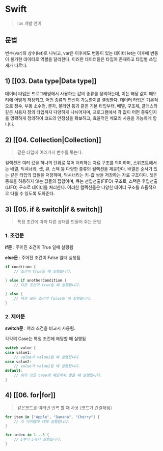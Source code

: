 # Swift

> ios 개발 언어

## 문법

변수(var)와 상수(let)로 나뉘고, var은 이후에도 변동이 있는 데이터 let는 이후에 변동이 불가한 데이터로 역할을 달리한다.
이러한 데이터들은 타입이 존재하고 타입별 쓰임새가 다르다.
##  1) [[03. Data type|Data type]]

데이터 타입은 프로그래밍에서 사용하는 값의 종류를 정의하는데, 이는 해당 값이 메모리에 어떻게 저장되고, 어떤 종류의 연산이 가능한지를 결정한다. 데이터 타입은 기본적으로 정수, 부동 소수점, 문자, 불리언 등과 같은 기본 타입부터, 배열, 구조체, 클래스와 같은 사용자 정의 타입까지 다양하게 나뉘어지며, 프로그램에서 각 값이 어떤 종류인지를 명확하게 정의하여 코드의 안정성을 확보하고, 효율적인 메모리 사용을 가능하게 합니다.

## 2) [[04. Collection|Collection]]
> 같은 타입에 여러가지 변수를 묶는다.

컬렉션은 여러 값을 하나의 단위로 묶어 처리하는 자료 구조를 의미하며, 스위프트에서는 배열, 딕셔너리, 셋, 큐, 스택 등 다양한 종류의 컬렉션을 제공한다. 배열은 순서가 있는 같은 타입의 값들을 저장하며, 딕셔너리는 키-값 쌍을 저장하는 자료 구조이다. 셋은 중복을 허용하지 않는 값들의 집합이며, 큐는 선입선출(FIFO) 구조로, 스택은 후입선출(LIFO) 구조로 데이터를 처리한다. 이러한 컬렉션들은 다양한 데이터 구조를 효율적으로 다룰 수 있도록 도와준다.
## 3) [[05. if & switch|if & switch]]
> 특정 조건에 따라 다른 상태를 만들어 주는 문법

### 1. 조건문

**if문** : 주어진 조건이 True 일때 실행됨

**else문** : 주어진 조건이 False 일때 실행됨

```SWIFT
if condition {
    // 조건이 true일 때 실행됩니다.

} else if anotherCondition {
    // 다른 조건이 true일 때 실행됩니다.

} else {
    // 위의 모든 조건이 false일 때 실행됩니다.
}
```

### 2. 제어문

**switch문** : 여러 조건을 비교시 사용됨.

각각의 Case는 특정 조건에 해당할 때 실행됨

```SWIFT
switch value {
case value1:
    // value가 value1일 때 실행됩니다.
case value2:
    // value가 value2일 때 실행됩니다.
default:
    // 위의 모든 case에 해당하지 않을 때 실행됩니다.
}
```

## 4) [[06. for|for]]
> 같은코드를 여러번 반복 할 때 사용 (코드가 간결해짐)

```SWIFT
for item in ["Apple", "Banana", "Cherry"] {
    // 각 아이템에 대해 실행됩니다.
}

for index in 1...5 {
    // 1부터 5까지 실행됩니다.
}
```